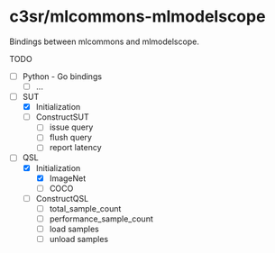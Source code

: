 # c3sr/mlcommons-mlmodelscope

Bindings between mlcommons and mlmodelscope.

TODO
- [ ] Python - Go bindings
  - [ ] ... 
- [ ] SUT
  - [x] Initialization
  - [ ] ConstructSUT
    - [ ] issue query
    - [ ] flush query
    - [ ] report latency
- [ ] QSL
  - [x] Initialization
    - [x] ImageNet
    - [ ] COCO
  - [ ] ConstructQSL
    - [ ] total_sample_count
    - [ ] performance_sample_count
    - [ ] load samples
    - [ ] unload samples
